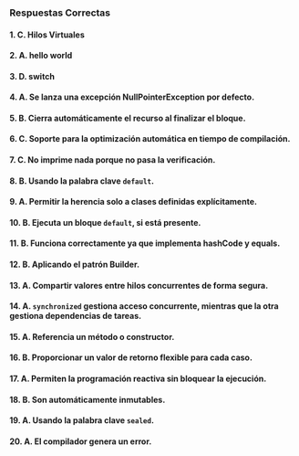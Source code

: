 ### **Respuestas Correctas**

#### **1.** C. Hilos Virtuales  
#### **2.** A. hello world  
#### **3.** D. switch  
#### **4.** A. Se lanza una excepción NullPointerException por defecto.  
#### **5.** B. Cierra automáticamente el recurso al finalizar el bloque.  
#### **6.** C. Soporte para la optimización automática en tiempo de compilación.  
#### **7.** C. No imprime nada porque no pasa la verificación.  
#### **8.** B. Usando la palabra clave `default`.  
#### **9.** A. Permitir la herencia solo a clases definidas explícitamente.  
#### **10.** B. Ejecuta un bloque `default`, si está presente.  
#### **11.** B. Funciona correctamente ya que implementa hashCode y equals.  
#### **12.** B. Aplicando el patrón Builder.  
#### **13.** A. Compartir valores entre hilos concurrentes de forma segura.  
#### **14.** A. `synchronized` gestiona acceso concurrente, mientras que la otra gestiona dependencias de tareas.  
#### **15.** A. Referencia un método o constructor.  
#### **16.** B. Proporcionar un valor de retorno flexible para cada caso.  
#### **17.** A. Permiten la programación reactiva sin bloquear la ejecución.  
#### **18.** B. Son automáticamente inmutables.  
#### **19.** A. Usando la palabra clave `sealed`.  
#### **20.** A. El compilador genera un error. 
